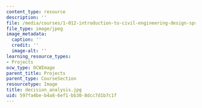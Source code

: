```yaml
---
content_type: resource
description: ''
file: /media/courses/1-012-introduction-to-civil-engineering-design-spring-2002/597fa4beb4a86ef1bb308dcc7d1b7c1f_decision_analysis.jpg
file_type: image/jpeg
image_metadata:
  caption: ''
  credit: ''
  image-alt: ''
learning_resource_types:
- Projects
ocw_type: OCWImage
parent_title: Projects
parent_type: CourseSection
resourcetype: Image
title: decision_analysis.jpg
uid: 597fa4be-b4a8-6ef1-bb30-8dcc7d1b7c1f
---
```

